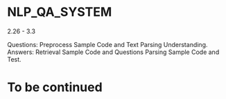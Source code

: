 # NLP_QA_SYSTEM

2.26 - 3.3

  Questions: Preprocess Sample Code and Text Parsing Understanding.
  Answers: Retrieval Sample Code and Questions Parsing Sample Code and Test.
  
# To be continued
